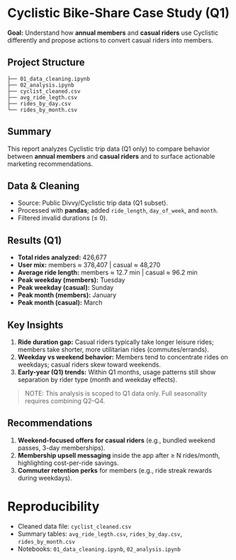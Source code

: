 # Cyclistic Bike-Share Case Study (Q1)

**Goal:** Understand how **annual members** and **casual riders** use Cyclistic differently and propose actions to convert casual riders into members.

## Project Structure
```
├── 01_data_cleaning.ipynb
├── 02_analysis.ipynb
├── cyclist_cleaned.csv
├── avg_ride_legth.csv
├── rides_by_day.csv
└── rides_by_month.csv
```

## Summary
This report analyzes Cyclistic trip data (Q1 only) to compare behavior between **annual members** and **casual riders** and to surface actionable marketing recommendations.

## Data & Cleaning
- Source: Public Divvy/Cyclistic trip data (Q1 subset).
- Processed with **pandas**; added `ride_length`, `day_of_week`, and `month`.
- Filtered invalid durations (≤ 0).

## Results (Q1)
- **Total rides analyzed:** 426,677
- **User mix:** members ≈ 378,407 | casual ≈ 48,270
- **Average ride length:** members ≈ 12.7 min | casual ≈ 96.2 min
- **Peak weekday (members):** Tuesday
- **Peak weekday (casual):** Sunday
- **Peak month (members):** January
- **Peak month (casual):** March

## Key Insights
1. **Ride duration gap:** Casual riders typically take longer leisure rides; members take shorter, more utilitarian rides (commutes/errands).
2. **Weekday vs weekend behavior:** Members tend to concentrate rides on weekdays; casual riders skew toward weekends.
3. **Early-year (Q1) trends:** Within Q1 months, usage patterns still show separation by rider type (month and weekday effects).

> NOTE: This analysis is scoped to Q1 data only. Full seasonality requires combining Q2–Q4.

## Recommendations
1. **Weekend-focused offers for casual riders** (e.g., bundled weekend passes, 3-day memberships).
2. **Membership upsell messaging** inside the app after ≥ N rides/month, highlighting cost-per-ride savings.
3. **Commuter retention perks** for members (e.g., ride streak rewards during weekdays).

# Reproducibility
- Cleaned data file: `cyclist_cleaned.csv`
- Summary tables: `avg_ride_legth.csv`, `rides_by_day.csv`, `rides_by_month.csv`
- Notebooks: `01_data_cleaning.ipynb`, `02_analysis.ipynb`
